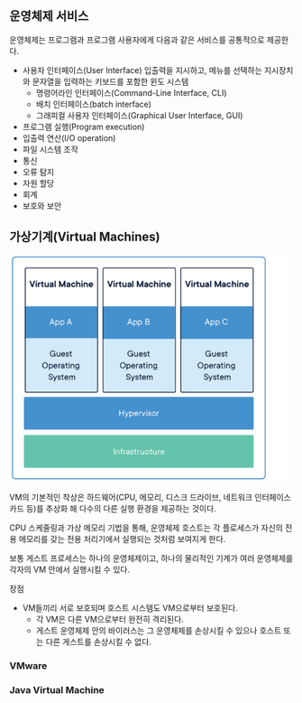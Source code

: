## 운영체제 서비스 
운영체제는 프로그램과 프로그램 사용자에게 다음과 같은 서비스를 공통적으로 제공한다. 
- 사용자 인터페이스(User Interface)
    입출력을 지시하고, 메뉴를 선택하는 지시장치와 문자열을 입력하는 키보드를 포함한 윈도 시스템
    - 명령어라인 인터페이스(Command-Line Interface, CLI)
    - 배치 인터페이스(batch interface)
    - 그래피컬 사용자 인터페이스(Graphical User Interface, GUI)
- 프로그램 실행(Program execution)
- 입출력 연산(I/O operation)
- 파일 시스템 조작
- 통신
- 오류 탐지 
- 자원 할당
- 회계
- 보호와 보안



## 가상기계(Virtual Machines)

![virtual machine architecture](virtual-machine.png)

VM의 기본적인 착상은 하드웨어(CPU, 메모리, 디스크 드라이브, 네트워크 인터페이스 카드 등)를 추상화 해 다수의 다른 실행 환경을 제공하는 것이다.

CPU 스케줄링과 가상 메모리 기법을 통해, 운영체제 호스트는 각 플로세스가 자신의 전용 메모리를 갖는 전용 처리기에서 실행되는 것처럼 보여지게 한다. 

보통 게스트 프로세스는 하나의 운영체제이고, 하나의 물리적인 기계가 여러 운영체제를 각자의 VM 안에서 실행시킬 수 있다. 

장점 
- VM들끼리 서로 보호되며 호스트 시스템도 VM으로부터 보호된다. 
    - 각 VM은 다른 VM으로부터 완전히 격리된다. 
    - 게스트 운영체제 안의 바이러스는 그 운영체제를 손상시킬 수 있으나 호스트 또는 다른 게스트를 손상시킬 수 없다. 


### VMware

### Java Virtual Machine 